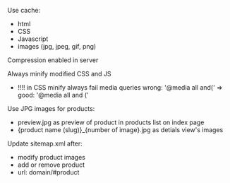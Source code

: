 Use cache:
  - html
  - CSS
  - Javascript
  - images (jpg, jpeg, gif, png)

Compression enabled in server

Always minify modified CSS and JS
  - !!!! in CSS minify always fail media queries wrong: '@media all and(' => good: '@media all and ('


Use JPG images for products:
  - preview.jpg as preview of product in products list on index page
  - {product name (slug)}_{number of image}.jpg as detials view's images

Update sitemap.xml after:
  - modify product images
  - add or remove product
  - url: domain/#product

